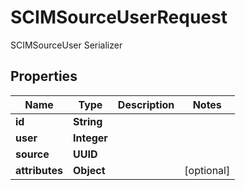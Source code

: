 

# SCIMSourceUserRequest

SCIMSourceUser Serializer

## Properties

| Name | Type | Description | Notes |
|------------ | ------------- | ------------- | -------------|
|**id** | **String** |  |  |
|**user** | **Integer** |  |  |
|**source** | **UUID** |  |  |
|**attributes** | **Object** |  |  [optional] |



